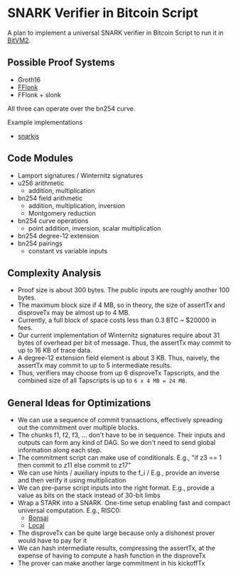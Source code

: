# SNARK Verifier in Bitcoin Script

A plan to implement a universal SNARK verifier in Bitcoin Script to run it in [BitVM2](/bitvm2.md).

## Possible Proof Systems
- Groth16
- [FFlonk](https://eprint.iacr.org/2021/1167)
- FFlonk + slonk

All three can operate over the bn254 curve.

Example implementations
- [snarkjs](https://github.com/iden3/snarkjs)


## Code Modules 
- Lamport signatures / Winternitz signatures
- u256 arithmetic
  - addition, multiplication
- bn254 field arithmetic
  - addition, multiplication, inversion
  - Montgomery reduction
- bn254 curve operations
  - point addition, inversion, scalar multiplication
- bn254 degree-12 extension 
- bn254 pairings
  - constant vs variable inputs

## Complexity Analysis
- Proof size is about 300 bytes. The public inputs are roughly another 100 bytes.
- The maximum block size if 4 MB, so in theory, the size of assertTx and disproveTx may be almost up to 4 MB.
- Currently, a full block of space costs less than 0.3 BTC ~ $20000 in fees.
- Our current implementation of Winternitz signatures require about 31 bytes of overhead per bit of message. Thus, the assertTx may commit to up to 16 KB of trace data.
- A degree-12 extension field element is about 3 KB. Thus, naively, the assertTx may commit to up to 5 intermediate results.
- Thus, verifiers may choose from up 6 disproveTx Tapscripts, and the combined size of all Tapscripts is up to `6 x 4 MB = 24 MB`.


## General Ideas for Optimizations
- We can use a sequence of commit transactions, effectively spreading out the commitment over multiple blocks.
- The chunks f1, f2, f3, ... don't have to be in sequence. Their inputs and outputs can form any kind of DAG. So we don't need to send global information along each step.
- The commitment script can make use of conditionals. E.g., "if z3 == 1 then commit to z11 else commit to z17"
- We can use hints / auxiliary inputs to the f_i / E.g., provide an inverse and then verify it using multiplication
- We can pre-parse script inputs into the right format. E.g., provide a value as bits on the stack instead of 30-bit limbs
- Wrap a STARK into a SNARK. One-time setup enabling fast and compact universal computation. E.g., RISC0:
  - [Bonsai](https://api.bonsai.xyz/swagger-ui/#/snark/route_snark_create)
  - [Local](https://github.com/risc0/risc0/tree/main/compact_proof)
- The disproveTx can be quite large because only a dishonest prover would have to pay for it
- We can hash intermediate results, compressing the assertTx, at the expense of having to compute a hash function in the disproveTx
- The prover can make another large commitment in his kickoffTx
